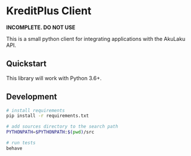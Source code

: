 KreditPlus Client
==============

**INCOMPLETE.  DO NOT USE**

This is a small python client for integrating applications with the AkuLaku API.

Quickstart
----------

This library will work with Python 3.6+.

Development
-----------

```bash
# install requirements
pip install -r requirements.txt

# add sources directory to the search path
PYTHONPATH=$PYTHONPATH:$(pwd)/src

# run tests
behave
```